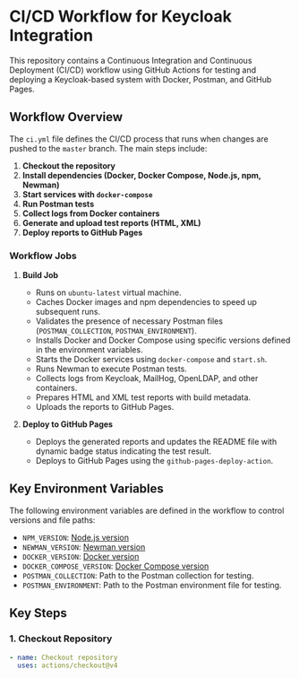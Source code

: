 # CI/CD Workflow for Keycloak Integration

This repository contains a Continuous Integration and Continuous Deployment (CI/CD) workflow using GitHub Actions for testing and deploying a Keycloak-based system with Docker, Postman, and GitHub Pages.

## Workflow Overview

The `ci.yml` file defines the CI/CD process that runs when changes are pushed to the `master` branch. The main steps include:

1. **Checkout the repository**
2. **Install dependencies (Docker, Docker Compose, Node.js, npm, Newman)**
3. **Start services with `docker-compose`**
4. **Run Postman tests**
5. **Collect logs from Docker containers**
6. **Generate and upload test reports (HTML, XML)**
7. **Deploy reports to GitHub Pages**

### Workflow Jobs

1. **Build Job**
    - Runs on `ubuntu-latest` virtual machine.
    - Caches Docker images and npm dependencies to speed up subsequent runs.
    - Validates the presence of necessary Postman files (`POSTMAN_COLLECTION`, `POSTMAN_ENVIRONMENT`).
    - Installs Docker and Docker Compose using specific versions defined in the environment variables.
    - Starts the Docker services using `docker-compose` and `start.sh`.
    - Runs Newman to execute Postman tests.
    - Collects logs from Keycloak, MailHog, OpenLDAP, and other containers.
    - Prepares HTML and XML test reports with build metadata.
    - Uploads the reports to GitHub Pages.

2. **Deploy to GitHub Pages**
    - Deploys the generated reports and updates the README file with dynamic badge status indicating the test result.
    - Deploys to GitHub Pages using the `github-pages-deploy-action`.

## Key Environment Variables

The following environment variables are defined in the workflow to control versions and file paths:

- `NPM_VERSION`: [Node.js version](https://nodejs.org/)
- `NEWMAN_VERSION`: [Newman version](https://www.npmjs.com/package/newman)
- `DOCKER_VERSION`: [Docker version](https://docs.docker.com/get-docker/)
- `DOCKER_COMPOSE_VERSION`: [Docker Compose version](https://docs.docker.com/compose/)
- `POSTMAN_COLLECTION`: Path to the Postman collection for testing.
- `POSTMAN_ENVIRONMENT`: Path to the Postman environment file for testing.

## Key Steps

### 1. Checkout Repository

```yaml
- name: Checkout repository
  uses: actions/checkout@v4
```

